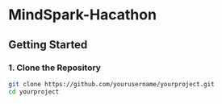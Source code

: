 # MindSpark-Hacathon



## Getting Started

### 1. Clone the Repository

```bash
git clone https://github.com/yourusername/yourproject.git
cd yourproject
